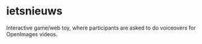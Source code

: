 # ietsnieuws
Interactive game/web toy, where participants are asked to do voiceovers for OpenImages videos.
